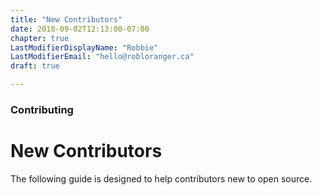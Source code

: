 ```yaml
---
title: "New Contributors"
date: 2018-09-02T12:13:00-07:00
chapter: true
LastModifierDisplayName: "Robbie"
LastModifierEmail: "hello@robloranger.ca"
draft: true

---
```


### Contributing

# New Contributors

The following guide is designed to help contributors new to open source.

<!--TODO: the following points should be made into one or more pages.
- https://www.youtube.com/watch?v=bgSDcTyysRc
- using git
- using github
>    http://kbroman.org/github_tutorial/pages/fork.html
- using forks
- using remotes
- creating pull requests
- best practices re: working on github. i.e. commenting interest on an issue.
    -->
